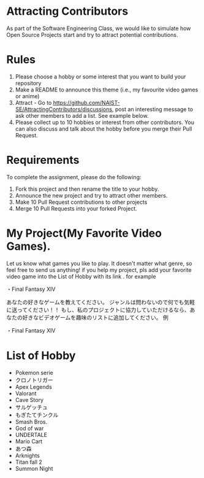 # Attracting Contributors
As part of the Software Engineering Class, we would like to simulate how Open Source Projects start and try to attract potential contributions.

# Rules

1. Please choose a hobby or some interest that you want to build your repository
2. Make a README to announce this theme (i.e., my favourite video games or anime)
3. Attract - Go to https://github.com/NAIST-SE/AttractingContributors/discussions, post an interesting message to ask other members to add a list. See example below.
4. Please collect up to 10 hobbies or interest from other contributors. You can also discuss and talk about the hobby before you merge their Pull Request.

# Requirements
To complete the assignment, please do the following:
1. Fork this project and then rename the title to your hobby. 
2. Announce the new project and try to attract other members.
3. Make 10 Pull Request contributions to other projects
4. Merge 10 Pull Requests into your forked Project.

# My Project(My Favorite Video Games).
Let us know what games you like to play.
It doesn't matter what genre, so feel free to send us anything!
if you help my project, pls add your favorite video game into the List of Hobby with its link . for example

・Final Fantasy XIV

あなたの好きなゲームを教えてください。
ジャンルは問わないので何でも気軽に送ってください！！
もし、私のプロジェクトに協力していただけるなら、あなたの好きなビデオゲームを趣味のリストに追加してください。
例

・Final Fantasy XIV


# List of Hobby
- Pokemon serie
- クロノトリガー
- Apex Legends
- Valorant
- Cave Story
- サルゲッチュ
- もぎたてチンクル
- Smash Bros.
- God of war
- UNDERTALE
- Mario Cart
- あつ森
- Arknights
- Titan fall 2
- Summon Night

